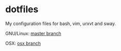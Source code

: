 # dotfiles

My configuration files for bash, vim, urxvt and sway.

GNU/Linux: [master branch](https://github.com/kesara/dotfiles/tree/master)

OSX: [osx branch](https://github.com/kesara/dotfiles/tree/osx)
